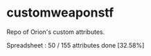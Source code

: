 # customweaponstf
Repo of Orion's custom attributes.

Spreadsheet : 50 / 155 attributes done [32.58%]
